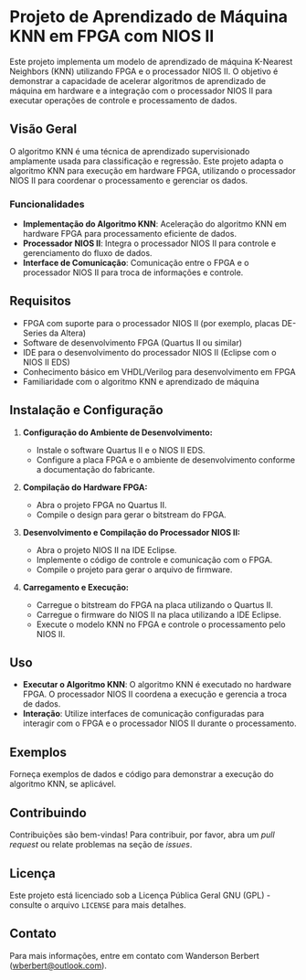 # Projeto de Aprendizado de Máquina KNN em FPGA com NIOS II

Este projeto implementa um modelo de aprendizado de máquina K-Nearest Neighbors (KNN) utilizando FPGA e o processador NIOS II. O objetivo é demonstrar a capacidade de acelerar algoritmos de aprendizado de máquina em hardware e a integração com o processador NIOS II para executar operações de controle e processamento de dados.

## Visão Geral

O algoritmo KNN é uma técnica de aprendizado supervisionado amplamente usada para classificação e regressão. Este projeto adapta o algoritmo KNN para execução em hardware FPGA, utilizando o processador NIOS II para coordenar o processamento e gerenciar os dados.

### Funcionalidades

- **Implementação do Algoritmo KNN**: Aceleração do algoritmo KNN em hardware FPGA para processamento eficiente de dados.
- **Processador NIOS II**: Integra o processador NIOS II para controle e gerenciamento do fluxo de dados.
- **Interface de Comunicação**: Comunicação entre o FPGA e o processador NIOS II para troca de informações e controle.

## Requisitos

- FPGA com suporte para o processador NIOS II (por exemplo, placas DE-Series da Altera)
- Software de desenvolvimento FPGA (Quartus II ou similar)
- IDE para o desenvolvimento do processador NIOS II (Eclipse com o NIOS II EDS)
- Conhecimento básico em VHDL/Verilog para desenvolvimento em FPGA
- Familiaridade com o algoritmo KNN e aprendizado de máquina

## Instalação e Configuração

1. **Configuração do Ambiente de Desenvolvimento:**
   - Instale o software Quartus II e o NIOS II EDS.
   - Configure a placa FPGA e o ambiente de desenvolvimento conforme a documentação do fabricante.

2. **Compilação do Hardware FPGA:**
   - Abra o projeto FPGA no Quartus II.
   - Compile o design para gerar o bitstream do FPGA.

3. **Desenvolvimento e Compilação do Processador NIOS II:**
   - Abra o projeto NIOS II na IDE Eclipse.
   - Implemente o código de controle e comunicação com o FPGA.
   - Compile o projeto para gerar o arquivo de firmware.

4. **Carregamento e Execução:**
   - Carregue o bitstream do FPGA na placa utilizando o Quartus II.
   - Carregue o firmware do NIOS II na placa utilizando a IDE Eclipse.
   - Execute o modelo KNN no FPGA e controle o processamento pelo NIOS II.

## Uso

- **Executar o Algoritmo KNN**: O algoritmo KNN é executado no hardware FPGA. O processador NIOS II coordena a execução e gerencia a troca de dados.
- **Interação**: Utilize interfaces de comunicação configuradas para interagir com o FPGA e o processador NIOS II durante o processamento.

## Exemplos

Forneça exemplos de dados e código para demonstrar a execução do algoritmo KNN, se aplicável.

## Contribuindo

Contribuições são bem-vindas! Para contribuir, por favor, abra um *pull request* ou relate problemas na seção de *issues*.

## Licença

Este projeto está licenciado sob a Licença Pública Geral GNU (GPL) - consulte o arquivo `LICENSE` para mais detalhes.

## Contato

Para mais informações, entre em contato com Wanderson Berbert (wberbert@outlook.com).
